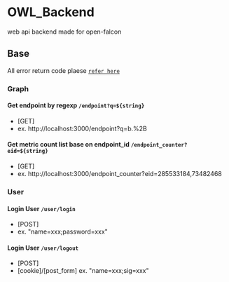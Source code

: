 # OWL_Backend
web api backend made for open-falcon


## Base
All error return code plaese [`refer here`](https://www.w3.org/Protocols/rfc2616/rfc2616-sec10.html)
### Graph

#### Get endpoint by regexp `/endpoint?q=${string}`
* [GET]
* ex. http://localhost:3000/endpoint?q=b.%2B

#### Get metric count list base on endpoint_id `/endpoint_counter?eid=${string}`
* [GET]
* ex. http://localhost:3000/endpoint_counter?eid=285533184,73482468


### User

#### Login User `/user/login`
* [POST]
* ex. "name=xxx;password=xxx"

#### Login User `/user/logout`
* [POST]
* [cookie]/[post_form] ex. "name=xxx;sig=xxx"

